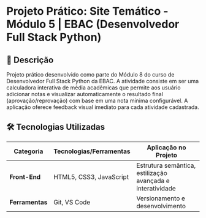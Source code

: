 # Projeto Prático: Site Temático - Módulo 5 | EBAC (Desenvolvedor Full Stack Python)

## 🚀 Descrição
Projeto prático desenvolvido como parte do Módulo 8 do curso de Desenvolvedor Full Stack Python da EBAC. A atividade consiste em ser uma calculadora interativa de média acadêmicas que permite aos usuário adicionar notas e visualizar automaticamente o resultado final (aprovação/reprovação) com base em uma nota mínima configurável. A aplicação oferece feedback visual imediato para cada atividade cadastrada.

## 🛠️ Tecnologias Utilizadas

| Categoria       | Tecnologias/Ferramentas       | Aplicação no Projeto          |
|-----------------|-------------------------------|-------------------------------|
| **Front-End**   | HTML5, CSS3, JavaScript       | Estrutura semântica, estilização avançada e interatividade |
| **Ferramentas** | Git, VS Code                  | Versionamento e desenvolvimento |
